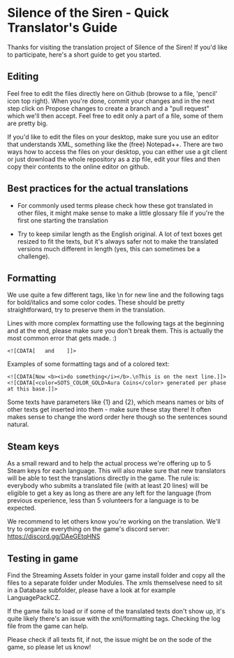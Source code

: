 <h1>Silence of the Siren - Quick Translator's Guide</h1>

Thanks for visiting the translation project of Silence of the Siren! If you'd like to participate, here's a short guide to get you started.

<h2>Editing</h2>

Feel free to edit the files directly here on Github (browse to a file, 'pencil' icon top right).
When you're done, commit your changes and in the next step click on Propose changes to create a branch and a "pull request" which we'll then accept. Feel free to edit only a part of a file, some of them are pretty big.

If you'd like to edit the files on your desktop, make sure you use an editor that understands XML, something like the (free) Notepad++. There are two ways how to access the files on your desktop, you can either use a git client or just download the whole repository as a zip file, edit your files and then copy their contents to the online editor on github.

<h2>Best practices for the actual translations</h2>

- For commonly used terms please check how these got translated in other files, it might make sense to make a little glossary file if you're the first one starting the translation

- Try to keep similar length as the English original. A lot of text boxes get resized to fit the texts, but it's always safer not to make the translated versions much different in length (yes, this can sometimes be a challenge).

<h2>Formatting</h2>
We use quite a few different tags, like \n for new line and the following tags for bold/italics and some color codes. These should be pretty straightforward, try to preserve them in the translation.

Lines with more complex formatting use the following tags at the beginning and at the end, please make sure you don't break them. This is actually the most common error that gets made. :)

    <![CDATA[   and    ]]>

Examples of some formatting tags and of a colored text:

    <![CDATA[Now <b><i>do something</i></b>.\nThis is on the next line.]]>
    <![CDATA[<color=SOTS_COLOR_GOLD>Aura Coins</color> generated per phase at this base.]]>

Some texts have parameters like {1} and {2}, which means names or bits of other texts get inserted into them - make sure these stay there! It often makes sense to change the word order here though so the sentences sound natural.

<h2>Steam keys</h2>

As a small reward and to help the actual process we're offering up to 5 Steam keys for each language. This will also make sure that new translators will be able to test the translations directly in the game.
The rule is: everybody who submits a translated file (with at least 20 lines) will be eligible to get a key as long as there are any left for the language (from previous experience, less than 5 volunteers for a language is to be expected. 

We recommend to let others know you're working on the translation. We'll try to organize everything on the game's discord server:
https://discord.gg/DAeGEtqHNS

<h2>Testing in game</h2>

Find the Streaming Assets folder in your game install folder and copy all the files to a separate folder under Modules. The xmls themselvese need to sit in a Database subfolder, please have a look at for example LanguagePackCZ.

If the game fails to load or if some of the translated texts don't show up, it's quite likely there's an issue with the xml/formatting tags. Checking the log file from the game can help.

Please check if all texts fit, if not, the issue might be on the sode of the game, so please let us know!


